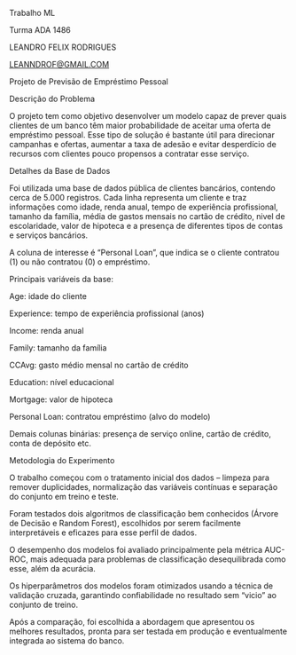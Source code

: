 Trabalho ML



Turma ADA 1486



LEANDRO FELIX RODRIGUES

LEANNDROF@GMAIL.COM



Projeto de Previsão de Empréstimo Pessoal

Descrição do Problema

O projeto tem como objetivo desenvolver um modelo capaz de prever quais clientes de um banco têm maior probabilidade de aceitar uma oferta de empréstimo pessoal. Esse tipo de solução é bastante útil para direcionar campanhas e ofertas, aumentar a taxa de adesão e evitar desperdício de recursos com clientes pouco propensos a contratar esse serviço.



Detalhes da Base de Dados

Foi utilizada uma base de dados pública de clientes bancários, contendo cerca de 5.000 registros. Cada linha representa um cliente e traz informações como idade, renda anual, tempo de experiência profissional, tamanho da família, média de gastos mensais no cartão de crédito, nivel de escolaridade, valor de hipoteca e a presença de diferentes tipos de contas e serviços bancários.

A coluna de interesse é “Personal Loan”, que indica se o cliente contratou (1) ou não contratou (0) o empréstimo.



Principais variáveis da base:

Age: idade do cliente



Experience: tempo de experiência profissional (anos)



Income: renda anual



Family: tamanho da família



CCAvg: gasto médio mensal no cartão de crédito



Education: nível educacional



Mortgage: valor de hipoteca



Personal Loan: contratou empréstimo (alvo do modelo)



Demais colunas binárias: presença de serviço online, cartão de crédito, conta de depósito etc.



Metodologia do Experimento

O trabalho começou com o tratamento inicial dos dados – limpeza para remover duplicidades, normalização das variáveis contínuas e separação do conjunto em treino e teste.

Foram testados dois algoritmos de classificação bem conhecidos (Árvore de Decisão e Random Forest), escolhidos por serem facilmente interpretáveis e eficazes para esse perfil de dados.



O desempenho dos modelos foi avaliado principalmente pela métrica AUC-ROC, mais adequada para problemas de classificação desequilibrada como esse, além da acurácia.

Os hiperparâmetros dos modelos foram otimizados usando a técnica de validação cruzada, garantindo confiabilidade no resultado sem “vicio” ao conjunto de treino.



Após a comparação, foi escolhida a abordagem que apresentou os melhores resultados, pronta para ser testada em produção e eventualmente integrada ao sistema do banco.

